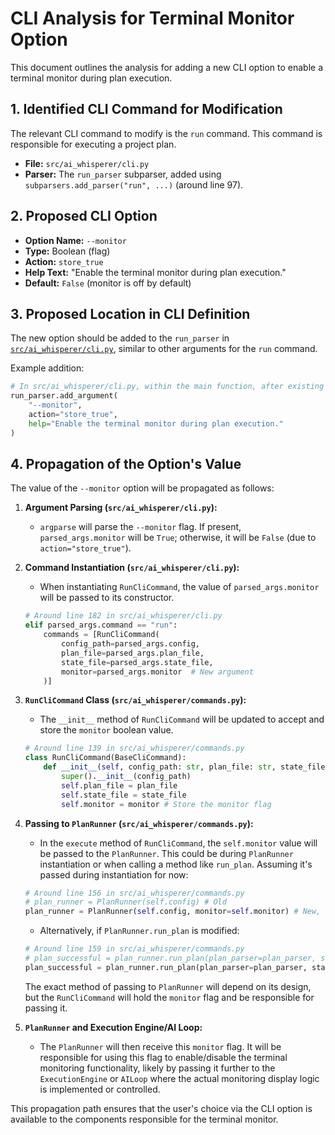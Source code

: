 # CLI Analysis for Terminal Monitor Option

This document outlines the analysis for adding a new CLI option to enable a terminal monitor during plan execution.

## 1. Identified CLI Command for Modification

The relevant CLI command to modify is the `run` command. This command is responsible for executing a project plan.

- **File:** `src/ai_whisperer/cli.py`
- **Parser:** The `run_parser` subparser, added using `subparsers.add_parser("run", ...)` (around line 97).

## 2. Proposed CLI Option

- **Option Name:** `--monitor`
- **Type:** Boolean (flag)
- **Action:** `store_true`
- **Help Text:** "Enable the terminal monitor during plan execution."
- **Default:** `False` (monitor is off by default)

## 3. Proposed Location in CLI Definition

The new option should be added to the `run_parser` in [`src/ai_whisperer/cli.py`](src/ai_whisperer/cli.py:1), similar to other arguments for the `run` command.

Example addition:

```python
# In src/ai_whisperer/cli.py, within the main function, after existing run_parser arguments:
run_parser.add_argument(
    "--monitor",
    action="store_true",
    help="Enable the terminal monitor during plan execution."
)
```

## 4. Propagation of the Option's Value

The value of the `--monitor` option will be propagated as follows:

1. **Argument Parsing (`src/ai_whisperer/cli.py`):**
    - `argparse` will parse the `--monitor` flag. If present, `parsed_args.monitor` will be `True`; otherwise, it will be `False` (due to `action="store_true"`).

2. **Command Instantiation (`src/ai_whisperer/cli.py`):**
    - When instantiating `RunCliCommand`, the value of `parsed_args.monitor` will be passed to its constructor.

    ```python
    # Around line 182 in src/ai_whisperer/cli.py
    elif parsed_args.command == "run":
        commands = [RunCliCommand(
            config_path=parsed_args.config,
            plan_file=parsed_args.plan_file,
            state_file=parsed_args.state_file,
            monitor=parsed_args.monitor  # New argument
        )]
    ```

3. **`RunCliCommand` Class (`src/ai_whisperer/commands.py`):**
    - The `__init__` method of `RunCliCommand` will be updated to accept and store the `monitor` boolean value.

    ```python
    # Around line 139 in src/ai_whisperer/commands.py
    class RunCliCommand(BaseCliCommand):
        def __init__(self, config_path: str, plan_file: str, state_file: str, monitor: bool = False): # Added monitor parameter
            super().__init__(config_path)
            self.plan_file = plan_file
            self.state_file = state_file
            self.monitor = monitor # Store the monitor flag
    ```

4. **Passing to `PlanRunner` (`src/ai_whisperer/commands.py`):**
    - In the `execute` method of `RunCliCommand`, the `self.monitor` value will be passed to the `PlanRunner`. This could be during `PlanRunner` instantiation or when calling a method like `run_plan`. Assuming it's passed during instantiation for now:

    ```python
    # Around line 156 in src/ai_whisperer/commands.py
    # plan_runner = PlanRunner(self.config) # Old
    plan_runner = PlanRunner(self.config, monitor=self.monitor) # New, assuming PlanRunner constructor is updated
    ```

    - Alternatively, if `PlanRunner.run_plan` is modified:

    ```python
    # Around line 159 in src/ai_whisperer/commands.py
    # plan_successful = plan_runner.run_plan(plan_parser=plan_parser, state_file_path=self.state_file) # Old
    plan_successful = plan_runner.run_plan(plan_parser=plan_parser, state_file_path=self.state_file, monitor=self.monitor) # New
    ```

    The exact method of passing to `PlanRunner` will depend on its design, but the `RunCliCommand` will hold the `monitor` flag and be responsible for passing it.

5. **`PlanRunner` and Execution Engine/AI Loop:**
    - The `PlanRunner` will then receive this `monitor` flag. It will be responsible for using this flag to enable/disable the terminal monitoring functionality, likely by passing it further to the `ExecutionEngine` or `AILoop` where the actual monitoring display logic is implemented or controlled.

This propagation path ensures that the user's choice via the CLI option is available to the components responsible for the terminal monitor.
